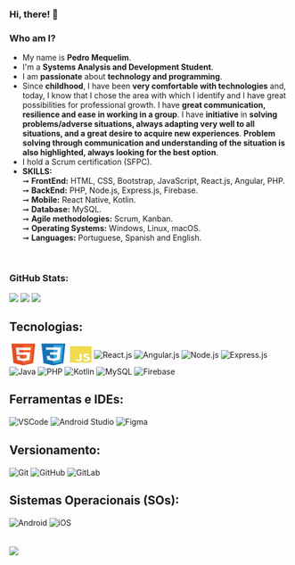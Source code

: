 ### Hi, there! 👋

### Who am I?
<ul>
   <li>
      My name is <b>Pedro Mequelim</b>.
   </li>
   
   <li>
      I'm a <b>Systems Analysis and Development Student</b>.
   </li>
   
   <li>
      I am <b>passionate</b> about <b>technology and programming</b>.
   </li>
   
   <li>
      Since <b>childhood</b>, I have been <b>very comfortable with technologies</b> and, today, I know that I chose the area with which I identify and I have great possibilities for professional growth. I have <b>great communication, resilience and ease in working in a group</b>. I have <b>initiative</b> in <b>solving problems/adverse situations, always adapting very well to all situations, and a great desire to acquire new experiences</b>. <b>Problem solving through communication and understanding of the situation is also highlighted, always looking for the best option</b>.
   </li>
   
   <li>
      I hold a Scrum certification (SFPC).
   </li>
   
   <li>
      <b>SKILLS:</b>
   </li>
      ➞ <b>FrontEnd:</b> HTML, CSS, Bootstrap, JavaScript, React.js, Angular, PHP.<br>
      ➞ <b>BackEnd:</b> PHP, Node.js, Express.js, Firebase.<br>
      ➞ <b>Mobile:</b> React Native, Kotlin.<br>
      ➞ <b>Database:</b> MySQL.<br>
      ➞ <b>Agile methodologies:</b> Scrum, Kanban.<br>
      ➞ <b>Operating Systems:</b> Windows, Linux, macOS.<br>
      ➞ <b>Languages:</b> Portuguese, Spanish and English.
</ul>

<br>

### GitHub Stats:
![](https://github-readme-stats.vercel.app/api?username=phms07&theme=radical&hide_border=true&include_all_commits=true&count_private=true)
![](https://github-readme-streak-stats.herokuapp.com/?user=phms07&theme=radical&hide_border=true)
![](https://github-readme-stats.vercel.app/api/top-langs/?username=phms07&theme=radical&hide_border=true&include_all_commits=true&count_private=true&layout=compact)

<div>
  <h2>Tecnologias:</h2>
   <img align="center" alt="HTML" height="40" width="50" src="https://raw.githubusercontent.com/devicons/devicon/master/icons/html5/html5-original.svg" />
   <img align="center" alt="CSS" height="40" width="50" src="https://raw.githubusercontent.com/devicons/devicon/master/icons/css3/css3-original.svg" />
   <img align="center" alt="JavaScript" height="30" width="40" src="https://raw.githubusercontent.com/devicons/devicon/master/icons/javascript/javascript-plain.svg" /> 
   <!-- <img align="center" alt="TypeScript" height="30" width="40" src="https://cdn.jsdelivr.net/gh/devicons/devicon/icons/typescript/typescript-original.svg" /> -->
   <img align="center" alt="React.js" height="40" width="50" src="https://cdn.jsdelivr.net/gh/devicons/devicon/icons/react/react-original.svg" />
   <img align="center" alt="Angular.js" height="40" width="50" src="https://cdn.jsdelivr.net/gh/devicons/devicon/icons/angularjs/angularjs-original.svg" />
   <img align="center" alt="Node.js" height="40" width="50" src="https://cdn.jsdelivr.net/gh/devicons/devicon/icons/nodejs/nodejs-original.svg" />
   <img align="center" alt="Express.js" height="40" width="50" src="https://cdn.jsdelivr.net/gh/devicons/devicon/icons/express/express-original.svg" />
   <!-- <img align="center" alt="D3.js" height="40" width="50" src="https://cdn.jsdelivr.net/gh/devicons/devicon/icons/d3js/d3js-original.svg" /> -->
   <img align="center" alt="Java" height="40" width="50" src="https://cdn.jsdelivr.net/gh/devicons/devicon/icons/java/java-original.svg" />
   <img align="center" alt="PHP" height="50" width="60" src="https://cdn.jsdelivr.net/gh/devicons/devicon/icons/php/php-original.svg" />
   <img align="center" alt="Kotlin" height="30" width="40" src="https://cdn.jsdelivr.net/gh/devicons/devicon/icons/kotlin/kotlin-original.svg" />
   <!-- <img align="center" alt="Python" height="40" width="50" src="https://cdn.jsdelivr.net/gh/devicons/devicon/icons/python/python-original.svg" /> -->
   <img align="center" alt="MySQL" height="40" width="50" src="https://cdn.jsdelivr.net/gh/devicons/devicon/icons/mysql/mysql-original.svg" />
   <!-- <img align="center" alt="Neo4j" height="40" width="50" src="https://cdn.jsdelivr.net/gh/devicons/devicon/icons/neo4j/neo4j-original-wordmark.svg" /> -->
   <img align="center" alt="Firebase" height="40" width="50" src="https://cdn.jsdelivr.net/gh/devicons/devicon/icons/firebase/firebase-plain.svg" />
   <!-- <img align="center" alt="Jest" height="40" width="50" src="https://cdn.jsdelivr.net/gh/devicons/devicon/icons/jest/jest-plain.svg" /> -->
   
   <h2>Ferramentas e IDEs:</h2>
   <img align="center" alt="VSCode" height="35" width="45" src="https://cdn.jsdelivr.net/gh/devicons/devicon/icons/vscode/vscode-original.svg" />
   <img align="center" alt="Android Studio" height="40" width="50" src="https://cdn.jsdelivr.net/gh/devicons/devicon/icons/androidstudio/androidstudio-original.svg" />
   <img align="center" alt="Figma" height="40" width="50" src="https://cdn.jsdelivr.net/gh/devicons/devicon/icons/figma/figma-original.svg" />

   <h2>Versionamento:</h2>
   <img align="center" alt="Git" height="40" width="50" src="https://cdn.jsdelivr.net/gh/devicons/devicon/icons/git/git-original.svg" />
   <img align="center" alt="GitHub" height="40" width="50" src="https://cdn.jsdelivr.net/gh/devicons/devicon/icons/github/github-original.svg" />
   <img align="center" alt="GitLab" height="40" width="50" src="https://cdn.jsdelivr.net/gh/devicons/devicon/icons/gitlab/gitlab-original.svg" />

   <h2>Sistemas Operacionais (SOs):</h2>
   <img align="center" alt="Android" height="40" width="50" src="https://cdn.jsdelivr.net/gh/devicons/devicon/icons/android/android-plain.svg" />
   <img align="center" alt="iOS" height="40" width="50" src="https://cdn.jsdelivr.net/gh/devicons/devicon/icons/apple/apple-original.svg" />
   
   <!--
   <h2>API's</h2>
   <img align="center" alt="Google" height="40" width="50" src="https://cdn.jsdelivr.net/gh/devicons/devicon/icons/google/google-original.svg" />
   <img align="center" alt="Facebook" height="40" width="50" src="https://cdn.jsdelivr.net/gh/devicons/devicon/icons/facebook/facebook-original.svg" />
   <img align="center" alt="Twitter" height="40" width="50" src="https://cdn.jsdelivr.net/gh/devicons/devicon/icons/twitter/twitter-original.svg" />
   <img align="center" alt="iOS" height="40" width="50" src="https://cdn.jsdelivr.net/gh/devicons/devicon/icons/apple/apple-original.svg" />
   <img align="center" alt="Android" height="40" width="50" src="https://cdn.jsdelivr.net/gh/devicons/devicon/icons/android/android-plain.svg" />
   -->

   <!--
   <h2>Outros:</h2>
   <img align="center" alt="npm" height="40" width="50" src="https://cdn.jsdelivr.net/gh/devicons/devicon/icons/npm/npm-original-wordmark.svg" />
   <img align="center" alt="yarn" height="40" width="50" src="https://cdn.jsdelivr.net/gh/devicons/devicon/icons/yarn/yarn-original-wordmark.svg" />
   <img align="center" alt="gradle" height="40" width="50" src="https://cdn.jsdelivr.net/gh/devicons/devicon/icons/gradle/gradle-plain.svg" />
   <img align="center" alt="Markdown" src="https://cdn.jsdelivr.net/gh/devicons/devicon/icons/markdown/markdown-original.svg" />
   -->
</div>

<br>
<br>

<div> 
   <a href = "mailto:pedrohenriquemiquelimdasilva@gmail.com">
      <img src="https://img.shields.io/badge/-Gmail-%23333?style=for-the-badge&logo=gmail&logoColor=white" target="_blank" />
   </a>
</div>
